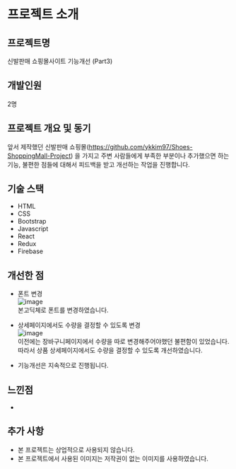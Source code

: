# 프로젝트 소개

## 프로젝트명
신발판매 쇼핑몰사이트 기능개선 (Part3)

## 개발인원
2명

## 프로젝트 개요 및 동기
앞서 제작했던 신발판매 쇼핑몰(https://github.com/ykkim97/Shoes-ShoppingMall-Project) 을 가지고 주변 사람들에게 부족한 부분이나 추가했으면 하는 기능, 불편한 점들에 대해서 피드백을 받고 개선하는 작업을 진행합니다.

## 기술 스택

- HTML
- CSS
- Bootstrap
- Javascript
- React
- Redux
- Firebase

## 개선한 점
- 폰트 변경  
![image](https://user-images.githubusercontent.com/17917009/174817209-71bac830-7f92-49f8-922e-53cd1f3af854.png)  
본고딕체로 폰트를 변경하였습니다.

- 상세페이지에서도 수량을 결정할 수 있도록 변경  
![image](https://user-images.githubusercontent.com/17917009/174817551-f335a7b9-7be7-42e8-a7f1-9df0d6260070.png)  
이전에는 장바구니페이지에서 수량을 따로 변경해주어야했던 불편함이 있었습니다. 따라서 상품 상세페이지에서도 수량을 결정할 수 있도록 개선하였습니다.


* 기능개선은 지속적으로 진행됩니다.

## 느낀점
-

## 추가 사항
- 본 프로젝트는 상업적으로 사용되지 않습니다.
- 본 프로젝트에서 사용된 이미지는 저작권이 없는 이미지를 사용하였습니다.
